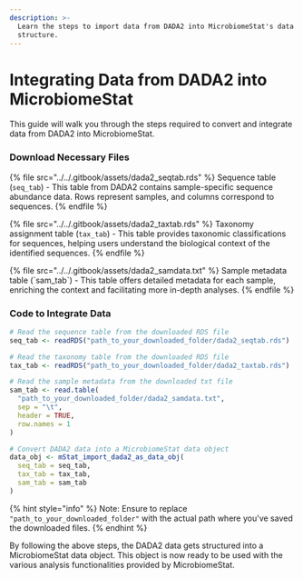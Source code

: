 ```yaml
---
description: >-
  Learn the steps to import data from DADA2 into MicrobiomeStat's data
  structure.
---
```


# Integrating Data from DADA2 into MicrobiomeStat

This guide will walk you through the steps required to convert and integrate data from DADA2 into MicrobiomeStat.

### Download Necessary Files

{% file src="../../.gitbook/assets/dada2_seqtab.rds" %}
Sequence table (`seq_tab`) - This table from DADA2 contains sample-specific sequence abundance data. Rows represent samples, and columns correspond to sequences.
{% endfile %}

{% file src="../../.gitbook/assets/dada2_taxtab.rds" %}
Taxonomy assignment table (`tax_tab`) - This table provides taxonomic classifications for sequences, helping users understand the biological context of the identified sequences.
{% endfile %}

{% file src="../../.gitbook/assets/dada2_samdata.txt" %}
Sample metadata table (\`sam\_tab\`) - This table offers detailed metadata for each sample, enriching the context and facilitating more in-depth analyses.
{% endfile %}

### Code to Integrate Data

```r
# Read the sequence table from the downloaded RDS file
seq_tab <- readRDS("path_to_your_downloaded_folder/dada2_seqtab.rds")

# Read the taxonomy table from the downloaded RDS file
tax_tab <- readRDS("path_to_your_downloaded_folder/dada2_taxtab.rds")

# Read the sample metadata from the downloaded txt file
sam_tab <- read.table(
  "path_to_your_downloaded_folder/dada2_samdata.txt",
  sep = "\t",
  header = TRUE,
  row.names = 1
)

# Convert DADA2 data into a MicrobiomeStat data object
data_obj <- mStat_import_dada2_as_data_obj(
  seq_tab = seq_tab,
  tax_tab = tax_tab,
  sam_tab = sam_tab
)
```

{% hint style="info" %}
Note: Ensure to replace `"path_to_your_downloaded_folder"` with the actual path where you've saved the downloaded files.
{% endhint %}

By following the above steps, the DADA2 data gets structured into a MicrobiomeStat data object. This object is now ready to be used with the various analysis functionalities provided by MicrobiomeStat.
